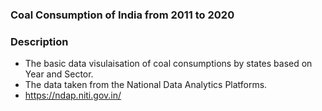 ### Coal Consumption of India from 2011 to 2020

### Description

- The basic data visulaisation of coal consumptions by states based on Year and Sector.
- The data taken from the National Data Analytics Platforms. 
- https://ndap.niti.gov.in/

